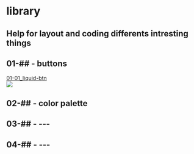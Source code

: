 # library
  
## Help for layout and coding differents intresting things  
  
## 01-##  -  buttons  
[01-01_liquid-btn](https://ivakos.github.io/library/library/01-buttons/01-01_liquid-btn/)  
  ![](//image.png)



## 02-##  -  color palette  
## 03-##  -  ---  
## 04-##  -  ---  